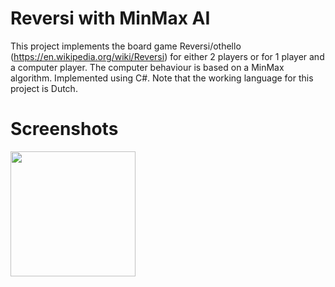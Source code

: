 # Reversi with MinMax AI
This project implements the board game Reversi/othello (https://en.wikipedia.org/wiki/Reversi) for either 2 players or for 1 player and a computer player. The computer
behaviour is based on a MinMax algorithm. Implemented using C#. Note that the working language for this project is Dutch.

# Screenshots

<img src="https://raw.github.com/akoreman/Reversi-MinMax/main/images/Reversi.png" width="200">  
